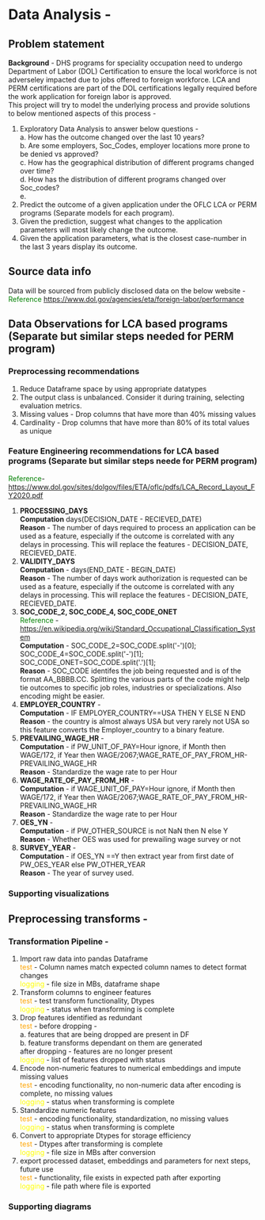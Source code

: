 # Data Analysis -  
## Problem statement  
**Background** - DHS programs for speciality occupation need to undergo Department of Labor (DOL) Certification to ensure the local workforce is not adverseley impacted due to 
jobs offered to foreign workforce. LCA and PERM certifications are part of the DOL certifications legally required before the work application for foreign labor is approved.  
This project will try to model the underlying process and provide solutions to below mentioned aspects of this process -  
1. Exploratory Data Analysis to answer below questions -  
    a. How has the outcome changed over the last 10 years?  
    b. Are some employers, Soc_Codes, employer locations more prone to be denied vs approved?  
    c. How has the geographical distribution of different programs changed over time?  
    d. How has the distribution of different programs changed over Soc_codes?  
    e. 
2. Predict the outcome of a given application under the OFLC LCA or PERM programs (Separate models for each program).  
3. Given the prediction, suggest what changes to the application parameters will most likely change the outcome.  
4. Given the application parameters, what is the closest case-number in the last 3 years display its outcome.

## Source data info 
Data will be sourced from publicly disclosed data on the below website -  
<span style="color:green">Reference</span> https://www.dol.gov/agencies/eta/foreign-labor/performance  

## Data Observations for LCA based programs (Separate but similar steps needed for PERM program)  
### Preprocessing recommendations  
1. Reduce Dataframe space by using appropriate datatypes
2. The output class is unbalanced. Consider it during training, selecting evaluation metrics.
3. Missing values - Drop columns that have more than 40% missing values
4. Cardinality - Drop columns that have more than 80% of its total values as unique

### Feature Engineering recommendations for LCA based programs (Separate but similar steps neede for PERM program)
<span style="color:green">Reference</span>- https://www.dol.gov/sites/dolgov/files/ETA/oflc/pdfs/LCA_Record_Layout_FY2020.pdf  
1. **PROCESSING_DAYS**   
**Computation** days(DECISION_DATE - RECIEVED_DATE)  
**Reason** - The number of days required to process an application can be used as a feature, especially if the outcome is correlated with any delays in processing.
This will replace the features - DECISION_DATE, RECIEVED_DATE.  
2. **VALIDITY_DAYS**  
**Computation** - days(END_DATE - BEGIN_DATE)  
**Reason** - The number of days work authorization is requested can be used as a feature, especially if the outcome is correlated with any delays in processing.
This will replace the features - DECISION_DATE, RECIEVED_DATE.  
3. **SOC_CODE_2, SOC_CODE_4, SOC_CODE_ONET**  
<span style="color:green">Reference</span> - https://en.wikipedia.org/wiki/Standard_Occupational_Classification_System  
**Computation** - SOC_CODE_2=SOC_CODE.split(\'-\')[0];  
SOC_CODE_4=SOC_CODE.split(\'-\')[1];  
SOC_CODE_ONET=SOC_CODE.split(\'.\')[1];  
**Reason** - SOC_CODE identifes the job being requested and is of the format AA_BBBB.CC. Splitting the various parts of the code might help tie outcomes to specific job roles, industries or specializations. Also encoding might be easier.  
4. **EMPLOYER_COUNTRY** -  
**Computation** - IF EMPLOYER_COUNTRY==USA THEN Y ELSE N END  
**Reason** - the country is almost always USA but very rarely not USA so this feature converts the Employer_country to a binary feature.  
5. **PREVAILING_WAGE_HR** -  
**Computation** - if PW_UNIT_OF_PAY=Hour ignore, if Month then WAGE/172, if Year then WAGE/2067;WAGE_RATE_OF_PAY_FROM_HR-PREVAILING_WAGE_HR  
**Reason** - Standardize the wage rate to per Hour
6. **WAGE_RATE_OF_PAY_FROM_HR** -  
**Computation** - if WAGE_UNIT_OF_PAY=Hour ignore, if Month then WAGE/172, if Year then WAGE/2067;WAGE_RATE_OF_PAY_FROM_HR-PREVAILING_WAGE_HR  
**Reason** - Standardize the wage rate to per Hour  
7. **OES_YN** -  
**Computation** - if PW_OTHER_SOURCE is not NaN then N else Y  
**Reason** - Whether OES was used for prewailing wage survey or not   
8. **SURVEY_YEAR** -  
**Computation** - if OES_YN ==Y then extract year from first date of PW_OES_YEAR else PW_OTHER_YEAR  
**Reason** - The year of survey used.  
### Supporting visualizations  

## Preprocessing transforms -  
### Transformation Pipeline  -  
1. Import raw data into pandas Dataframe  
    <span style="color:orange">test</span>  - Column names match expected column names to detect format changes  
    <span style="color:yellow">logging</span>  - file size in MBs, dataframe shape  
2. Transform columns to engineer features  
    <span style="color:orange">test</span> - test transform functionality, Dtypes  
    <span style="color:yellow">logging</span>  - status when transforming is complete  
3. Drop features identified as redundant  
    <span style="color:orange">test</span> - before dropping -  
    a. features that are being dropped are present in DF  
    b. feature transforms dependant on them are generated  
    after dropping - features are no longer present  
    <span style="color:yellow">logging</span>  - list of features dropped with status  
4. Encode non-numeric features to numerical embeddings and impute missing values  
    <span style="color:orange">test</span> - encoding functionality, no non-numeric data after encoding is complete, no missing values  
    <span style="color:yellow">logging</span>  - status when transforming is complete  
5. Standardize numeric features  
    <span style="color:orange">test</span> - encoding functionality, standardization, no missing values  
    <span style="color:yellow">logging</span> - status when transforming is complete   
6. Convert to appropriate Dtypes for storage efficiency  
    <span style="color:orange">test</span> - Dtypes after transforming is complete  
    <span style="color:yellow">logging</span>  - file size in MBs after conversion   
7. export processed dataset, embeddings and parameters for next steps, future use  
    <span style="color:orange">test</span> - functionality, file exists in expected path after exporting  
    <span style="color:yellow">logging</span>  - file path where file is exported  
### Supporting diagrams  
